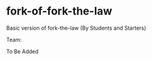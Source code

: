 fork-of-fork-the-law
====================

Basic version of fork-the-law (By Students and Starters) 


Team:

To Be Added 
